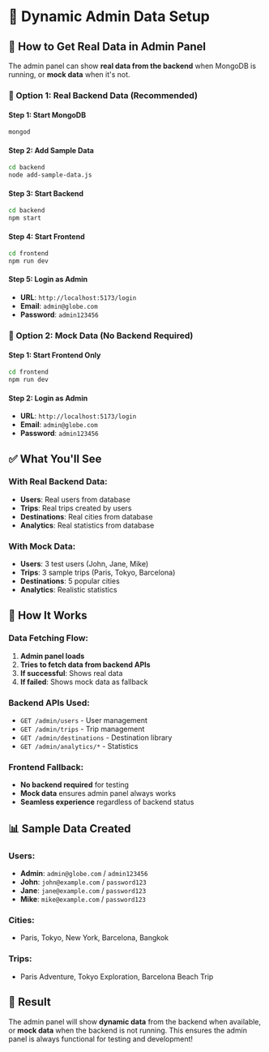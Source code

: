 # 🔄 Dynamic Admin Data Setup

## 🎯 **How to Get Real Data in Admin Panel**

The admin panel can show **real data from the backend** when MongoDB is running, or **mock data** when it's not.

### **🚀 Option 1: Real Backend Data (Recommended)**

#### **Step 1: Start MongoDB**
```bash
mongod
```

#### **Step 2: Add Sample Data**
```bash
cd backend
node add-sample-data.js
```

#### **Step 3: Start Backend**
```bash
cd backend
npm start
```

#### **Step 4: Start Frontend**
```bash
cd frontend
npm run dev
```

#### **Step 5: Login as Admin**
- **URL**: `http://localhost:5173/login`
- **Email**: `admin@globe.com`
- **Password**: `admin123456`

### **🎯 Option 2: Mock Data (No Backend Required)**

#### **Step 1: Start Frontend Only**
```bash
cd frontend
npm run dev
```

#### **Step 2: Login as Admin**
- **URL**: `http://localhost:5173/login`
- **Email**: `admin@globe.com`
- **Password**: `admin123456`

## ✅ **What You'll See**

### **With Real Backend Data:**
- **Users**: Real users from database
- **Trips**: Real trips created by users
- **Destinations**: Real cities from database
- **Analytics**: Real statistics from database

### **With Mock Data:**
- **Users**: 3 test users (John, Jane, Mike)
- **Trips**: 3 sample trips (Paris, Tokyo, Barcelona)
- **Destinations**: 5 popular cities
- **Analytics**: Realistic statistics

## 🔧 **How It Works**

### **Data Fetching Flow:**
1. **Admin panel loads**
2. **Tries to fetch data from backend APIs**
3. **If successful**: Shows real data
4. **If failed**: Shows mock data as fallback

### **Backend APIs Used:**
- `GET /admin/users` - User management
- `GET /admin/trips` - Trip management
- `GET /admin/destinations` - Destination library
- `GET /admin/analytics/*` - Statistics

### **Frontend Fallback:**
- **No backend required** for testing
- **Mock data** ensures admin panel always works
- **Seamless experience** regardless of backend status

## 📊 **Sample Data Created**

### **Users:**
- **Admin**: `admin@globe.com` / `admin123456`
- **John**: `john@example.com` / `password123`
- **Jane**: `jane@example.com` / `password123`
- **Mike**: `mike@example.com` / `password123`

### **Cities:**
- Paris, Tokyo, New York, Barcelona, Bangkok

### **Trips:**
- Paris Adventure, Tokyo Exploration, Barcelona Beach Trip

## 🎉 **Result**

The admin panel will show **dynamic data** from the backend when available, or **mock data** when the backend is not running. This ensures the admin panel is always functional for testing and development!
